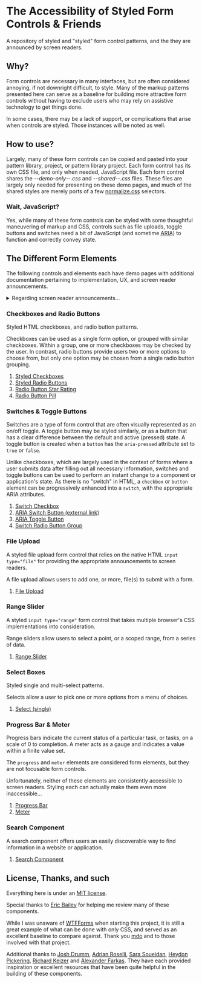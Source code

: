# The Accessibility of Styled Form Controls & Friends
A repository of styled and "styled" form control patterns, and the they are announced by screen readers. 

## Why?
Form controls are necessary in many interfaces, but are often considered annoying, if not downright difficult, to style. Many of the markup patterns presented here can serve as a baseline for building more attractive form controls without having to exclude users who may rely on assistive technology to get things done. 

In some cases, there may be a lack of support, or complications that arise when controls are styled. Those instances will be noted as well.


## How to use?
Largely, many of these form controls can be copied and pasted into your pattern library, project, or pattern library project. Each form control has its own CSS file, and only when needed, JavaScript file. Each form control shares the *--demo-only--.css* and *--shared--.css* files. These files are largely only needed for presenting on these demo pages, and much of the shared styles are merely ports of a few [normalize.css](https://necolas.github.io/normalize.css/) selectors.  


### Wait, JavaScript?
Yes, while many of these form controls can be styled with some thoughtful maneuvering of markup and CSS, controls such as file uploads, toggle buttons and switches need a bit of JavaScript (and sometime <abbr title="accessible rich internet applications">ARIA</abbr>) to function and correctly convey state. 


## The Different Form Elements
The following controls and elements each have demo pages with additional documentation pertaining to implementation, UX, and screen reader announcements.

<details>
    <summary>Regarding screen reader announcements...</summary>
    <p>
        Note the documentation of screen reader announcements is based on using the indicated versions of each screen reader and browser, per test. The test results are up to date per the "updated" date on each test page.
    </p>
    <p>
        Things may change as browsers and screen readers are updated, so please refer to these as a snapshot in time, rather than being definitive results.  
    </p>
    <p>
        If you find that announcements have changed, please <a href="https://github.com/scottaohara/a11y_styled_form_controls/issues/new">file an issue</a>!
    </p>
</details>


### Checkboxes and Radio Buttons
Styled HTML checkboxes, and radio button patterns.  

Checkboxes can be used as a single form option, or grouped with similar checkboxes. Within a group, one or more checkboxes may be checked by the user. In contrast, radio buttons provide users two or more options to choose from, but only one option may be chosen from a single radio button grouping.

1. [Styled Checkboxes](src/checkbox)
2. [Styled Radio Buttons](src/radio-button)  
3. [Radio Button Star Rating](src/radio-button--rating)  
4. [Radio Button Pill](src/radio-button--pill)  


### Switches & Toggle Buttons 
Switches are a type of form control that are often visually represented as an on/off toggle. A toggle button may be styled similarly, or as a button that has a clear difference between the default and active (pressed) state. A toggle button is created when a `button` has the `aria-pressed` attribute set to `true` or `false`.

Unlike checkboxes, which are largely used in the context of forms where a user submits data after filling out all necessary information, switches and toggle buttons can be used to perform an instant change to a component or application's state. As there is no "switch" in HTML, a `checkbox` or `button` element can be progressively enhanced into a `switch`, with the appropriate ARIA attributes. 

1. [Switch Checkbox](src/checkbox--switch)
2. [ARIA Switch Button (external link)](https://scottaohara.github.io/aria-switch-button/)
3. [ARIA Toggle Button](src/toggle-button-switch)
4. [Switch Radio Button Group](src/radio-button--switch)


### File Upload
A styled file upload form control that relies on the native HTML `input type="file"` for providing the appropriate announcements to screen readers.

A file upload allows users to add one, or more, file(s) to submit with a form.  

1. [File Upload](src/file-upload)  


### Range Slider
A styled `input type="range"` form control that takes multiple browser's CSS implementations into consideration.  

Range sliders allow users to select a point, or a scoped range, from a series of data.

1. [Range Slider](src/range-slider)  


### Select Boxes
Styled single and multi-select patterns.  

Selects allow a user to pick one or more options from a menu of choices.

1. [Select (single)](src/select)  


### Progress Bar & Meter
Progress bars indicate the current status of a particular task, or tasks, on a scale of 0 to completion. A meter acts as a gauge and indicates a value within a finite value set. 

The <code>progress</code> and <code>meter</code> elements are considered form elements, but they are not focusable form controls.

Unfortunately, neither of these elements are consistently accessible to screen readers. Styling each can actually make them even more inaccessible...

1. [Progress Bar](src/progress-bar)  
2. [Meter](src/meter)


### Search Component
A search component offers users an easily discoverable way to find information in a website or application.   

1. [Search Component](src/search)  


## License, Thanks, and such
Everything here is under an [MIT license](https://github.com/scottaohara/accessible-components/blob/master/LICENSE.md).

Special thanks to [Eric Bailey](https://github.com/ericwbailey) for helping me review many of these components. 

While I was unaware of [WTFForms](http://wtfforms.com/) when starting this project, it is still a great example of what can be done with only CSS, and served as an excellent baseline to compare against. Thank you <a href="https://twitter.com/mdo">mdo</a> and to those involved with that project.

Additional thanks to [Josh Drumm](https://twitter.com/wwnjp), [Adrian Roselli](http://adrianroselli.com/), [Sara Soueidan](https://www.sarasoueidan.com/), [Heydon Pickering](https://inclusive-components.design/), [Richard Keizer](https://codepen.io/rakeizer) and [Alexander Farkas](https://github.com/aFarkas). They have each provided inspiration or excellent resources that have been quite helpful in the building of these components.

